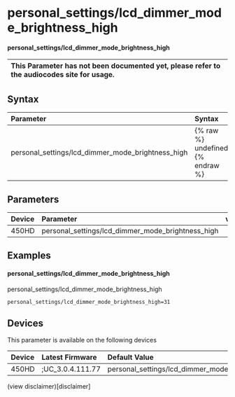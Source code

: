 ﻿---
description: personal_settings/lcd_dimmer_mode_brightness_high
search:
    keywords: ['personal_settings','lcd_dimmer_mode_brightness_high']
---

# personal_settings/lcd_dimmer_mode_brightness_high

#### personal_settings/lcd_dimmer_mode_brightness_high


| This Parameter has not been documented yet, please refer to the audiocodes site for usage.  |
| :--- |

## Syntax
| Parameter | Syntax |
| :--- | :--- |
|personal_settings/lcd_dimmer_mode_brightness_high | {% raw %} undefined {% endraw %} |

## Parameters
|Device|Parameter|value|Description|
|:---|:---|:---|:---|
| 450HD | personal_settings/lcd_dimmer_mode_brightness_high |  |  |

## Examples
#### personal_settings/lcd_dimmer_mode_brightness_high

personal_settings/lcd_dimmer_mode_brightness_high

```
personal_settings/lcd_dimmer_mode_brightness_high=31
```

## Devices
This parameter is available on the following devices

| Device | Latest Firmware | Default Value |
|:---|:---|:---|
| 450HD | ;UC_3.0.4.111.77 | personal_settings/lcd_dimmer_mode_brightness_high=31 

(view disclaimer)[disclaimer]
